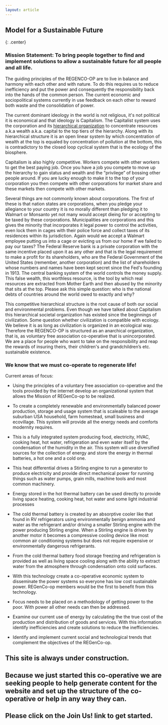 ```yaml
---
layout: article
---
```


## Model for a Sustainable Future
{: .center}

### Mission Statement: To bring people together to find and implement solutions to allow a sustainable future for all people and all life. 

The  guiding principles of the REGENCO-OP are to live in balance and harmony with each other and with nature. To do this requires us to reduce inefficiency and put the power and consequently the responsibility back into the hands of the common person. The current economic and sociopolitical systems currently in use feedback on each other to reward both waste and the consolidation of power. 
	
The current dominant ideology in the world is not religious, it's not political it is economical and that ideology is Capitalism. The Capitalist system uses the corporation and its [hierarchical organization](/articles/HierarchicalOrganization) to concentrate resources a.k.a wealth a.k.a. capital to the top tiers of the hierarchy. Along with its hierarchical structure it is an open linear system by which concentration of wealth at the top is equaled by concentration of pollution at the bottom, this is contradictory to the closed loop cyclical system that is the ecology of the biosphere. 

Capitalism is also highly competitive. Workers compete with other workers to get the best paying job. Once you have a job you compete to move up the hierarchy to gain status and wealth and the “privilege” of bossing other people around. If you are lucky enough to make it to the top of your corporation you then compete with other corporations for market share and these markets then compete with other markets.

Several things are not commonly known about corporations. The first of these is that nation states are corporations,  when you pledge your allegiance to your country it is no morally different than pledging it to Walmart or Monsanto yet not many would accept dieing for or accepting to be taxed by these corporations. Municipalities are corporations and this gives the minority that incorporates it legal power to control the activities, even lock them in cages with their police force and collect taxes of its residences within its jurisdiction. Again would we accept a Walmart employee putting us into a cage or evicting us from our home if we failed to pay our taxes? The Federal Reserve bank is a private corporation with the same incentive placed upon it as any other and that is the legal requirement to make a profit for its shareholders, who are the Federal Government of the United States (remember, another corporation) and the list of shareholders whose numbers and names have been kept secret since the Fed's founding in 1913. The central banking system of the world controls the money supply. This false wealth, this worthless resource, is the tool by which real resources are extracted from Mother Earth and then abused by the minority that sits at the top. Please ask this simple question: who is the national debts of countries around the world owed to exactly and why?  

This competitive hierarchical structure is the root cause of both our social and environmental problems. Even though we have talked about Capitalism this hierarchical societal organization has existed since the beginnings of civilization. Some question whether civilization is compatible with ecology. We believe it is as long as civilization is organized in an ecological way. Therefore the REGENCO-OP is structured as an anarchical organization, that is, as voluntary free association co-operative that is unincorporated. We are a place for people who want to take on the responsibility and reap the rewards of insuring theirs, their children's and grandchildren’s etc. sustainable existence.  

### We know that we must co-operate to regenerate life!
 
Current areas of focus:

 - Using the  principles of a voluntary free association co-operative and the tools provided by the internet  develop an organizational system that allows the Mission of REGenCo-op to be realized.

 - To create a completely renewable and environmentally balanced power production, storage and usage system that is scaleable to the average suburban USA household, farm homestead, small business and ecovillage. This system will provide all the energy needs and comforts modernity requires. 

 - This is a fully integrated system producing food, electricity, HVAC, cooking heat, hot water, refrigeration and even water itself by the condensation of  the humidity in the air. This system will use diversified sources for the collection of energy and store the energy in thermal batteries, a hot one and a cold one. 

 - This heat differential drives a Stirling engine to run a generator to produce electricity and provide direct mechanical power for running things such as water pumps, grain mills, machine tools and most common machinery.

 - Energy stored in the hot thermal battery can be used directly to provide living space heating, cooking heat, hot water and some light industrial processes
 
 - The cold thermal battery is created by an absorptive cooler like that found in RV refrigerators using environmentally benign ammonia and water as the refrigerant and/or driving a smaller Stirling engine with the power producing Stirling engine. When a Stirling engine is driven by another motor it becomes a compressive cooling device like most common air conditioning systems but does not require expensive or environmentally dangerous refrigerants.
 
 - From the cold thermal battery food storage freezing and refrigeration is provided as well as living space cooling along with the ability to extract water from the atmosphere through condensation onto cold surfaces. 
 
 - With this technology create a co-operative economic system to disseminate the power systems so everyone has low cost sustainable power. REGenCo-op members would be the first to benefit from this  technology. 
	
 - Focus needs to be placed on a methodology of getting power to the  poor. With power all other needs can then be addressed. 

 - Examine our current use of energy by calculating the the true cost of the production and distribution of goods and services. With this information identify inefficiencies and create solutions to reduce the inefficiencies.

 - Identify and implement current social and technological trends that complement the objectives of the REGenCo-op. 

## This site is always under construction. 

## Because we just started this co-operative we are seeking people to help generate content for the website and set up the structure of the co-operative or help in any way they can.

## Please click on the Join Us! link to get started.
